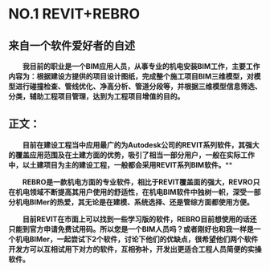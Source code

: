 <h1>NO.1 REVIT+REBRO</h1>
<h2>来自一个软件爱好者的自述</h2>

&ensp;&ensp;&ensp;&ensp;**我目前的职业是一个BIM应用人员，从事专业的机电安装BIM工作，主要工作内容为：根据建设方提供的项目设计图纸，完成整个施工项目BIM三维模型，对模型进行碰撞检查、管线优化、净高分析、管道分段等，并根据三维模型信息筛选、分类，辅助工程项目管理，达到为工程项目增值的目的。**

## 正文：
&ensp;&ensp;&ensp;&ensp;**目前在建设工程当中应用最广的为Autodesk公司的REVIT系列软件，其强大的覆盖应用范围及在土建方面的优势，吸引了相当一部分用户，一般在实际工作中，以土建项目为主的建设工程，一般都会采用REVIT系列BIM软件。****

&ensp;&ensp;&ensp;&ensp;**REBRO是一款机电方面的专业软件，相比于REVIT覆盖面的强大，REVRO只在机电领域不断提高其用户使用的舒适性，在机电BIM软件中独树一帜，深受一部分机电BIMer的热爱，其无论是在建模、系统选择、还是管综方面都使用方便。**

&ensp;&ensp;&ensp;&ensp;**目前REVIT在市面上可以找到一些学习版的软件，REBRO目前想使用的话还只能到官方申请免费试用码。所以您是一个BIM人员吗？或者刚好也和我一样是一个机电BIMer，一起尝试下2个软件，讨论下他们的优缺点，很希望他们两个软件开发方可以互相试用下对方的软件，互相弥补，开发出更适合工程人员简便的实操软件。**